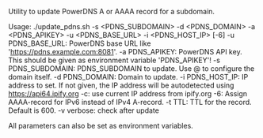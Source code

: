Utility to update PowerDNS A or AAAA record for a subdomain.

Usage: ./update_pdns.sh -s <PDNS_SUBDOMAIN> -d <PDNS_DOMAIN> -a <PDNS_APIKEY> -u <PDNS_BASE_URL> -i <PDNS_HOST_IP> [-6]
  -u PDNS_BASE_URL: PowerDNS base URL like 'https://pdns.example.com:8081'.
  -a PDNS_APIKEY: PowerDNS API key. This should be given as environment variable 'PDNS_APIKEY'!
  -s PDNS_SUBDOMAIN: PDNS_SUBDOMAIN to update. Use @ to configure the domain itself.
  -d PDNS_DOMAIN: Domain to update.
  -i PDNS_HOST_IP: IP address to set. If not given, the IP address will be autodetected using https://api64.ipify.org
  -c: use current IP address from ipify.org
  -6: Assign AAAA-record for IPv6 instead of IPv4 A-record.
  -t TTL: TTL for the record. Default is 600.
  -v verbose: check after update

All parameters can also be set as environment variables.